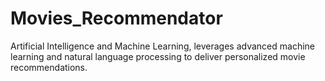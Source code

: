 # Movies_Recommendator
Artificial Intelligence and Machine Learning, leverages advanced machine learning and natural language processing to deliver personalized movie recommendations. 
